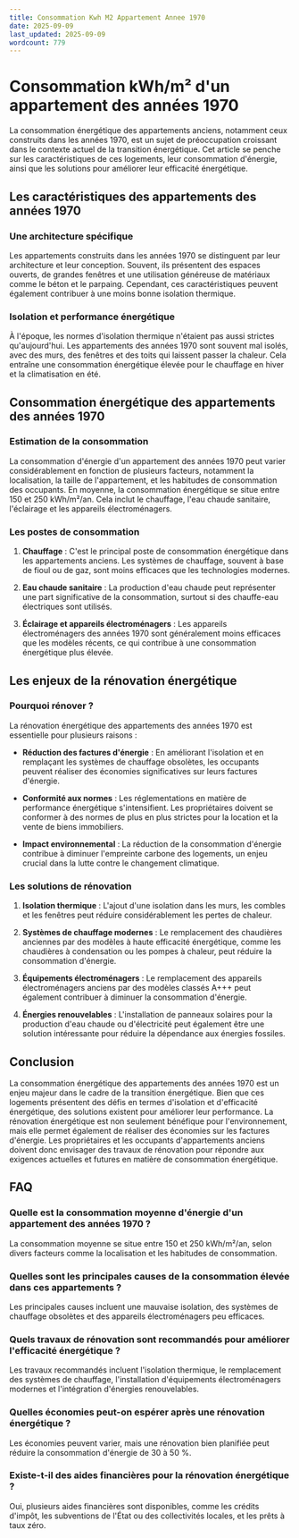```yaml
---
title: Consommation Kwh M2 Appartement Annee 1970
date: 2025-09-09
last_updated: 2025-09-09
wordcount: 779
---
```


# Consommation kWh/m² d'un appartement des années 1970

La consommation énergétique des appartements anciens, notamment ceux construits dans les années 1970, est un sujet de préoccupation croissant dans le contexte actuel de la transition énergétique. Cet article se penche sur les caractéristiques de ces logements, leur consommation d'énergie, ainsi que les solutions pour améliorer leur efficacité énergétique.

## Les caractéristiques des appartements des années 1970

### Une architecture spécifique

Les appartements construits dans les années 1970 se distinguent par leur architecture et leur conception. Souvent, ils présentent des espaces ouverts, de grandes fenêtres et une utilisation généreuse de matériaux comme le béton et le parpaing. Cependant, ces caractéristiques peuvent également contribuer à une moins bonne isolation thermique.

### Isolation et performance énergétique

À l'époque, les normes d'isolation thermique n'étaient pas aussi strictes qu'aujourd'hui. Les appartements des années 1970 sont souvent mal isolés, avec des murs, des fenêtres et des toits qui laissent passer la chaleur. Cela entraîne une consommation énergétique élevée pour le chauffage en hiver et la climatisation en été.

## Consommation énergétique des appartements des années 1970

### Estimation de la consommation

La consommation d'énergie d'un appartement des années 1970 peut varier considérablement en fonction de plusieurs facteurs, notamment la localisation, la taille de l'appartement, et les habitudes de consommation des occupants. En moyenne, la consommation énergétique se situe entre 150 et 250 kWh/m²/an. Cela inclut le chauffage, l'eau chaude sanitaire, l'éclairage et les appareils électroménagers.

### Les postes de consommation

1. **Chauffage** : C'est le principal poste de consommation énergétique dans les appartements anciens. Les systèmes de chauffage, souvent à base de fioul ou de gaz, sont moins efficaces que les technologies modernes.
   
2. **Eau chaude sanitaire** : La production d'eau chaude peut représenter une part significative de la consommation, surtout si des chauffe-eau électriques sont utilisés.

3. **Éclairage et appareils électroménagers** : Les appareils électroménagers des années 1970 sont généralement moins efficaces que les modèles récents, ce qui contribue à une consommation énergétique plus élevée.

## Les enjeux de la rénovation énergétique

### Pourquoi rénover ?

La rénovation énergétique des appartements des années 1970 est essentielle pour plusieurs raisons :

- **Réduction des factures d'énergie** : En améliorant l'isolation et en remplaçant les systèmes de chauffage obsolètes, les occupants peuvent réaliser des économies significatives sur leurs factures d'énergie.
  
- **Conformité aux normes** : Les réglementations en matière de performance énergétique s'intensifient. Les propriétaires doivent se conformer à des normes de plus en plus strictes pour la location et la vente de biens immobiliers.

- **Impact environnemental** : La réduction de la consommation d'énergie contribue à diminuer l'empreinte carbone des logements, un enjeu crucial dans la lutte contre le changement climatique.

### Les solutions de rénovation

1. **Isolation thermique** : L'ajout d'une isolation dans les murs, les combles et les fenêtres peut réduire considérablement les pertes de chaleur.

2. **Systèmes de chauffage modernes** : Le remplacement des chaudières anciennes par des modèles à haute efficacité énergétique, comme les chaudières à condensation ou les pompes à chaleur, peut réduire la consommation d'énergie.

3. **Équipements électroménagers** : Le remplacement des appareils électroménagers anciens par des modèles classés A+++ peut également contribuer à diminuer la consommation d'énergie.

4. **Énergies renouvelables** : L'installation de panneaux solaires pour la production d'eau chaude ou d'électricité peut également être une solution intéressante pour réduire la dépendance aux énergies fossiles.

## Conclusion

La consommation énergétique des appartements des années 1970 est un enjeu majeur dans le cadre de la transition énergétique. Bien que ces logements présentent des défis en termes d'isolation et d'efficacité énergétique, des solutions existent pour améliorer leur performance. La rénovation énergétique est non seulement bénéfique pour l'environnement, mais elle permet également de réaliser des économies sur les factures d'énergie. Les propriétaires et les occupants d'appartements anciens doivent donc envisager des travaux de rénovation pour répondre aux exigences actuelles et futures en matière de consommation énergétique.

## FAQ

### Quelle est la consommation moyenne d'énergie d'un appartement des années 1970 ?

La consommation moyenne se situe entre 150 et 250 kWh/m²/an, selon divers facteurs comme la localisation et les habitudes de consommation.

### Quelles sont les principales causes de la consommation élevée dans ces appartements ?

Les principales causes incluent une mauvaise isolation, des systèmes de chauffage obsolètes et des appareils électroménagers peu efficaces.

### Quels travaux de rénovation sont recommandés pour améliorer l'efficacité énergétique ?

Les travaux recommandés incluent l'isolation thermique, le remplacement des systèmes de chauffage, l'installation d'équipements électroménagers modernes et l'intégration d'énergies renouvelables.

### Quelles économies peut-on espérer après une rénovation énergétique ?

Les économies peuvent varier, mais une rénovation bien planifiée peut réduire la consommation d'énergie de 30 à 50 %.

### Existe-t-il des aides financières pour la rénovation énergétique ?

Oui, plusieurs aides financières sont disponibles, comme les crédits d'impôt, les subventions de l'État ou des collectivités locales, et les prêts à taux zéro.